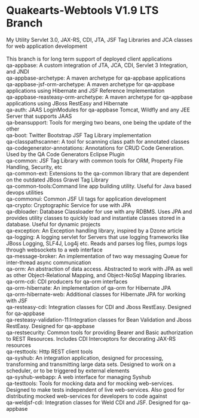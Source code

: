 # Quakearts-Webtools V1.9 LTS Branch
 My Utility Servlet 3.0, JAX-RS, CDI, JTA, JSF Tag Libraries and JCA classes for web application development <br />
 <br />
 This branch is for long term support of deployed client applications
 <br />
qa-appbase: A custom integration of JTA, JCA, CDI, Servlet 3 Integration, and JNDI<br />
qa-appbase-archetype: A maven archetype for qa-appbase applications<br />
qa-appbase-jsf-orm-archetype: A maven archetype for qa-appbase applications using Hibernate and JSF Reference Implementation<br />
qa-appbase-reasteasy-orm-archetype: A maven archetype for qa-appbase applications using JBoss RestEasy and Hibernate<br />
qa-auth: JAAS LoginModules for qa-appbase Tomcat, Wildfly and any JEE Server that supports JAAS<br />
qa-beansupport: Tools for merging two beans, one being the update of the other<br />
qa-boot: Twitter Bootstrap JSF Tag Library implementation<br />
qa-classpathscanner: A tool for scanning class path for annotated classes<br />
qa-codegenerator-annotations: Annotations for CRUD Code Generation. Used by the QA Code Generators Eclipse Plugin<br />
qa-common: JSF Tag Library with common tools for ORM, Property File Handling, Security, etc<br />
qa-common-ext: Extensions to the qa-common library that are dependent on the outdated JBoss Gravel Tag Library<br />
qa-common-tools:Command line app building utility. Useful for Java based devops utilities<br />
qa-commonui: Common JSF UI tags for application development<br />
qa-crypto: Cryptographic Service for use with JPA<br />
qa-dbloader: Database Classloader for use with any RDBMS. Uses JPA and provides utility classes to quickly load and instantiate classes stored in a database. Useful for dynamic projects<br />
qa-exception: An Exception handling library, inspired by a Dzone article<br />
qa-logging: A logging servlet for Servers that use logging frameworks like JBoss Logging, SLF4J, Log4j etc. Reads and parses log files, pumps logs through websockets to a web interface<br />
qa-message-broker: An implementation of two way messaging Queue for inter-thread async communication<br />
qa-orm: An abstraction of data access. Abstracted to work with JPA as well as other Object-Relational Mapping, and Object-NoSql Mapping libraries.<br />
qa-orm-cdi: CDI producers for qa-orm interfaces<br/>
qa-orm-hibernate: An implementation of qa-orm for Hibernate JPA<br />
qa-orm-hibernate-web: Additional classes for Hibernate JPA for working with JSF<br />
qa-resteasy-cdi: Integration classes for CDI and Jboss RestEasy. Designed for qa-appbase<br />
qa-resteasy-validation-11:Integration classes for Bean Validation and Jboss RestEasy. Designed for qa-appbase<br />
qa-restsecurity: Common tools for providing Bearer and Basic authorization to REST Resources. Includes CDI Interceptors for decorating JAX-RS resources<br />
qa-resttools: Http REST client tools<br />
qa-syshub: An integration application, designed for processing, transforming and transmitting large data sets. Designed to work on a scheduler, or to be triggered by external elements<br />
qa-syshub-webapp: A web interface for managing Syshub<br />
qa-testtools: Tools for mocking data and for mocking web-services. Designed to make tests independent of live web-services. Also good for distributing mocked web-services for developers to code against<br />
qa-weldjsf-cdi: Integration classes for Weld CDI and JSF. Designed for qa-appbase<br />

